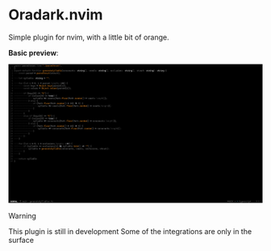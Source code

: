 # Oradark.nvim
Simple plugin for nvim, with a little bit of orange.

**Basic preview**:

![oradark.nvim example](asset/oradark.png)

> [!WARNING]
> This plugin is still in development
> Some of the integrations are only in the surface

